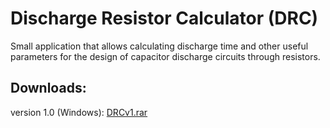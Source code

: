 # Discharge Resistor Calculator (DRC)
Small application that allows calculating discharge time and other useful parameters for the design of capacitor discharge circuits through resistors.

## Downloads:

version 1.0 (Windows): [DRCv1.rar](https://drive.google.com/file/d/1fyD6V_BKNpnQv8OkVKUcOnsSGH24kpEr/view?usp=sharing)
